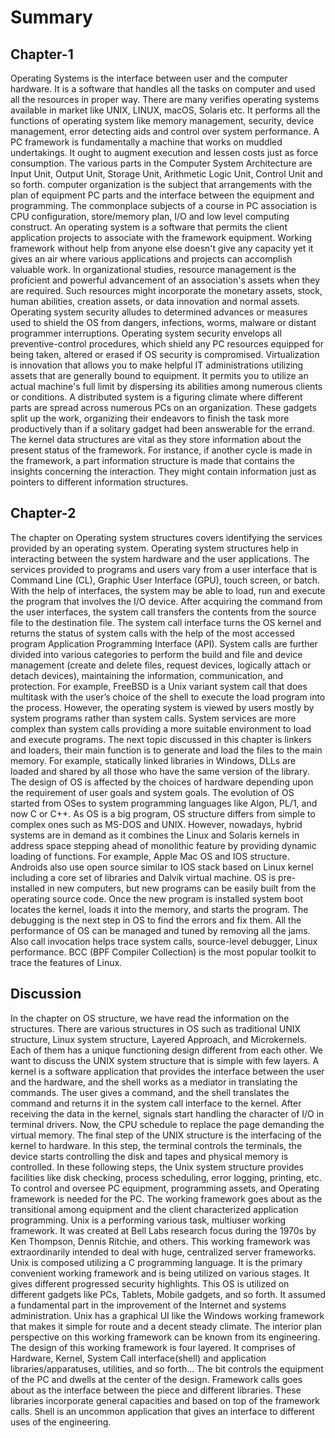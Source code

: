 # Summary
## Chapter-1
Operating Systems is the interface between user and the computer hardware. It is a software that handles all the tasks on computer and used all the resources in proper way. There are many verifies operating systems available in market like UNIX, LINUX, macOS, Solaris etc. It performs all the functions of operating system like memory management, security, device management, error detecting aids and control over system performance. A PC framework is fundamentally a machine that works on muddled undertakings. It ought to augment execution and lessen costs just as force consumption. The various parts in the Computer System Architecture are Input Unit, Output Unit, Storage Unit, Arithmetic Logic Unit, Control Unit and so forth. computer organization is the subject that arrangements with the plan of equipment PC parts and the interface between the equipment and programming. The commonplace subjects of a course in PC association is CPU configuration, store/memory plan, I/O and low level computing construct. An operating system is a software that permits the client application projects to associate with the framework equipment. Working framework without help from anyone else doesn't give any capacity yet it gives an air where various applications and projects can accomplish valuable work.
In organizational studies, resource management is the proficient and powerful advancement of an association's assets when they are required. Such resources might incorporate the monetary assets, stock, human abilities, creation assets, or data innovation and normal assets. Operating system security alludes to determined advances or measures used to shield the OS from dangers, infections, worms, malware or distant programmer interruptions. Operating system security envelops all preventive-control procedures, which shield any PC resources equipped for being taken, altered or erased if OS security is compromised. Virtualization is innovation that allows you to make helpful IT administrations utilizing assets that are generally bound to equipment. It permits you to utilize an actual machine's full limit by dispersing its abilities among numerous clients or conditions. A distributed system is a figuring climate where different parts are spread across numerous PCs on an organization. These gadgets split up the work, organizing their endeavors to finish the task more productively than if a solitary gadget had been answerable for the errand. The kernel data structures are vital as they store information about the present status of the framework. For instance, if another cycle is made in the framework, a part information structure is made that contains the insights concerning the interaction. They might contain information just as pointers to different information structures. 

## Chapter-2 
The chapter on Operating system structures covers identifying the services provided by an operating system. Operating system structures help in interacting between the system hardware and the user applications. The services provided to programs and users vary from a user interface that is Command Line (CL), Graphic User Interface (GPU), touch screen, or batch. With the help of interfaces, the system may be able to load, run and execute the program that involves the I/O device. After acquiring the command from the user interfaces, the system call transfers the contents from the source file to the destination file. The system call interface turns the OS kernel and returns the status of system calls with the help of the most accessed program Application Programming Interface (API). System calls are further divided into various categories to perform the build and file and device management (create and delete files, request devices, logically attach or detach devices), maintaining the information, communication, and protection. For example, FreeBSD is a Unix variant system call that does multitask with the user’s choice of the shell to execute the load program into the process. 
           However, the operating system is viewed by users mostly by system programs rather than system calls. System services are more complex than system calls providing a more suitable environment to load and execute programs. The next topic discussed in this chapter is linkers and loaders, their main function is to generate and load the files to the main memory. For example, statically linked libraries in Windows, DLLs are loaded and shared by all those who have the same version of the library. The design of OS is affected by the choices of hardware depending upon the requirement of user goals and system goals. The evolution of OS started from OSes to system programming languages like Algon, PL/1, and now C or C++.  As OS is a big program, OS structure differs from simple to complex ones such as MS-DOS and UNIX.  However, nowadays, hybrid systems are in demand as it combines the Linux and Solaris kernels in address space stepping ahead of monolithic feature by providing dynamic loading of functions. For example, Apple Mac OS and IOS structure. Androids also use open source similar to IOS stack based on Linux kernel including a core set of libraries and Dalvik virtual machine. OS is pre-installed in new computers, but new programs can be easily built from the operating source code. Once the new program is installed system boot locates the kernel, loads it into the memory, and starts the program. The debugging is the next step in OS to find the errors and fix them. All the performance of OS can be managed and tuned by removing all the jams. Also call invocation helps trace system calls, source-level debugger, Linux performance. BCC (BPF Compiler Collection) is the most popular toolkit to trace the features of Linux.

## Discussion
In the chapter on OS structure, we have read the information on the structures. There are various structures in OS such as traditional UNIX structure, Linux system structure, Layered Approach, and Microkernels. Each of them has a unique functioning design different from each other. We want to discuss the UNIX system structure that is simple with few layers. A kernel is a software application that provides the interface between the user and the hardware, and the shell works as a mediator in translating the commands. The user gives a command, and the shell translates the command and returns it in the system call interface to the kernel. After receiving the data in the kernel, signals start handling the character of I/O in terminal drivers. Now, the CPU schedule to replace the page demanding the virtual memory. The final step of the UNIX structure is the interfacing of the kernel to hardware. In this step, the terminal controls the terminals, the device starts controlling the disk and tapes and physical memory is controlled. In these following steps, the Unix system structure provides facilities like disk checking, process scheduling, error logging, printing, etc.
To control and oversee PC equipment, programming assets, and Operating framework is needed for the PC. The working framework goes about as the transitional among equipment and the client characterized application programming. Unix is a performing various task, multiuser working framework. It was created at Bell Labs research focus during the 1970s by Ken Thompson, Dennis Ritchie, and others. This working framework was extraordinarily intended to deal with huge, centralized server frameworks. Unix is composed utilizing a C programming language. It is the primary convenient working framework and is being utilized on various stages. It gives different progressed security highlights. This OS is utilized on different gadgets like PCs, Tablets, Mobile gadgets, and so forth. It assumed a fundamental part in the improvement of the Internet and systems administration.
Unix has a graphical UI like the Windows working framework that makes it simple for route and a decent steady climate. The interior plan perspective on this working framework can be known from its engineering. The design of this working framework is four layered. It comprises of Hardware, Kernel, System Call interface(shell) and application libraries/apparatuses, utilities, and so forth… The bit controls the equipment of the PC and dwells at the center of the design. Framework calls goes about as the interface between the piece and different libraries. These libraries incorporate general capacities and based on top of the framework calls. Shell is an uncommon application that gives an interface to different uses of the engineering.
